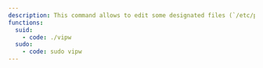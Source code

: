 ```yaml
---
description: This command allows to edit some designated files (`/etc/passwd`, `/etc/group`, `/etc/shadow` and `/etc/gshadow`) safely by spawning the default editor (falling back to [`vim`](../vim/index.html), other functions may apply). Despite requiring superuser privileges to run, the editor is executed as the unprivileged user when run as SUID or with `sudo`.
functions:
  suid:
    - code: ./vipw
  sudo:
    - code: sudo vipw
---
```


